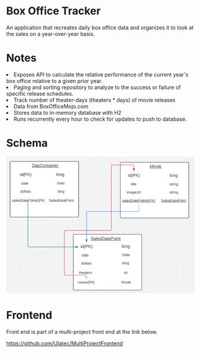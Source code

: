 <h1>Box Office Tracker</h1>

<p>An application that recreates daily box office data and organizes it to look at the sales on a year-over-year basis.</p>

# Notes

<li>Exposes API to calculate the relative performance of the current year's box office relative to a given prior year.</li>
<li>Paging and sorting repository to analyze to the success or failure of specific release schedules.</li>
<li>Track number of theater-days (theaters * days) of movie releases</li>
<li>Data from <a>BoxOfficeMojo.com</a></li>
<li>Stores data to in-memory database with H2</li>
<li>Runs recurrently every hour to check for updates to push to database.</li>


# Schema
![alt tag](images/schema.png)

# Frontend
<p>Front end is part of a multi-project front end at the link below.</p>

https://github.com/Ulatec/MultiProjectFrontend
